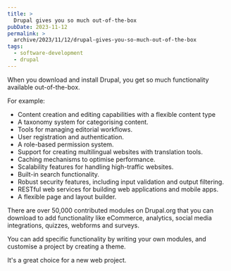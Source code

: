 ```yaml
---
title: >
  Drupal gives you so much out-of-the-box
pubDate: 2023-11-12
permalink: >
  archive/2023/11/12/drupal-gives-you-so-much-out-of-the-box
tags:
  - software-development
  - drupal
---
```


When you download and install Drupal, you get so much functionality available out-of-the-box.

For example:

* Content creation and editing capabilities with a flexible content type
* A taxonomy system for categorising content.
* Tools for managing editorial workflows.
* User registration and authentication.
* A role-based permission system.
* Support for creating multilingual websites with translation tools.
* Caching mechanisms to optimise performance.
* Scalability features for handling high-traffic websites.
* Built-in search functionality.
* Robust security features, including input validation and output filtering.
* RESTful web services for building web applications and mobile apps.
* A flexible page and layout builder.

There are over 50,000 contributed modules on Drupal.org that you can download to add functionality like eCommerce, analytics, social media integrations, quizzes, webforms and surveys.

You can add specific functionality by writing your own modules, and customise a project by creating a theme.

It's a great choice for a new web project.
